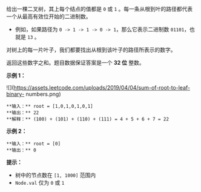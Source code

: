给出一棵二叉树，其上每个结点的值都是 `0` 或 `1` 。每一条从根到叶的路径都代表一个从最高有效位开始的二进制数。

  * 例如，如果路径为 `0 -> 1 -> 1 -> 0 -> 1`，那么它表示二进制数 `01101`，也就是 `13` 。

对树上的每一片叶子，我们都要找出从根到该叶子的路径所表示的数字。

返回这些数字之和。题目数据保证答案是一个 **32 位** 整数。



**示例 1：**

![](https://assets.leetcode.com/uploads/2019/04/04/sum-of-root-to-leaf-binary-
numbers.png)

    
    
    **输入：** root = [1,0,1,0,1,0,1]
    **输出：** 22
    **解释：** (100) + (101) + (110) + (111) = 4 + 5 + 6 + 7 = 22
    

**示例 2：**

    
    
    **输入：** root = [0]
    **输出：** 0
    



**提示：**

  * 树中的节点数在 `[1, 1000]` 范围内
  * `Node.val` 仅为 `0` 或 `1` 

